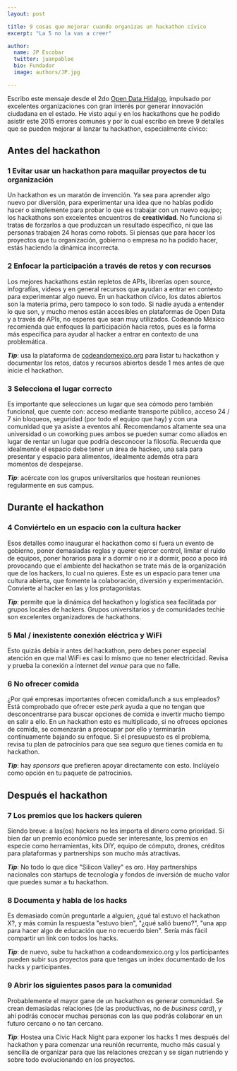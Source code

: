 ```yaml
---
layout: post

title: 9 cosas que mejorar cuando organizas un hackathon cívico
excerpt: "La 5 no la vas a creer"

author:
  name: JP Escobar
  twitter: juanpabloe
  bio: Fundador
  image: authors/JP.jpg

---
```


Escribo este mensaje desde el 2do [Open Data
Hidalgo](http://opendatahgo.org/), impulsado por
excelentes organizaciones con gran interés por generar innovación
ciudadana en el estado. He visto aquí y en los hackathons que he podido
asistir este 2015 errores comunes y por lo cual escribo en breve 9
detalles que se pueden mejorar al lanzar tu
hackathon, especialmente cívico:

## Antes del hackathon

### 1 Evitar usar un hackathon para maquilar proyectos de tu organización
Un hackathon es un maratón de invención. Ya sea para aprender algo nuevo
por diversión, para experimentar una idea que no habías podido hacer o
simplemente para probar lo que es trabajar con un nuevo equipo; los
hackathons son excelentes encuentros de **creatividad**.
No funciona si tratas de forzarlos a que produzcan un resultado
específico, ni que las personas trabajen 24 horas como robots. Si
piensas que para hacer los proyectos que tu organización, gobierno o
empresa no ha podido hacer, estás haciendo la dinámica incorrecta.

### 2 Enfocar la participación a través de retos y con recursos
Los mejores hackathons están repletos de APIs, librerías open source,
infografías, videos y en general recursos que ayudan a entrar en
contexto para experimentar algo nuevo.
En un hackathon cívico, los datos abiertos son la materia prima, pero
tampoco lo son todo. Si nadie ayuda a entender lo que son, y mucho menos
están accesibles en plataformas de Open Data y a través de APIs, no
esperes que sean muy utilizados. 
Codeando México recomienda que enfoques la participación hacia retos,
pues es la forma más específica para ayudar al hacker a entrar en
contexto de una problemática. 

***Tip***: usa la plataforma de
[codeandomexico.org](https://codeandomexico.org) para listar tu
hackathon y documentar los retos, datos y recursos abiertos desde 1 mes
antes de que inicie el hackathon.

### 3 Selecciona el lugar correcto 
Es importante que selecciones un lugar que sea cómodo pero también
funcional, que cuente con: acceso mediante transporte público, acceso 24
/ 7 sin bloqueos, seguridad (por todo el equipo que hay) y con una comunidad
que ya asiste a eventos ahí.
Recomendamos altamente sea una universidad o un coworking pues ambos se
pueden sumar como aliados en lugar de rentar un lugar que podría
desconocer la filosofía. Recuerda que idealmente el espacio debe tener
un área de hackeo, una sala para presentar y espacio para alimentos,
idealmente además otra para momentos de despejarse. 

***Tip***: acércate con los grupos universitarios que hostean
reuniones regularmente en sus campus.

## Durante el hackathon

### 4 Conviértelo en un espacio con la cultura hacker
Esos detalles como inaugurar el hackathon como si fuera un evento de gobierno, poner
demasiadas reglas y querer ejercer control, limitar el ruido de equipos,
poner horarios para ir a dormir o no ir a dormir, poco a poco irá
provocando que el ambiente del hackathon se trate más de la organización
que de los hackers, lo cual no quieres. Este es un espacio para tener
una cultura abierta, que fomente la colaboración, diversión y
experimentación. Convierte al hacker en las y los protagonistas.

***Tip***: permite que la dinámica del hackathon y logística sea
facilitada por grupos locales de hackers. Grupos universitarios y de
comunidades techie son excelentes organizadores de hackathons.

### 5 Mal / inexistente conexión eléctrica y WiFi
Esto quizás debía ir antes del hackathon, pero debes poner especial
atención en que mal WiFi es casi lo mismo que no tener electricidad.
Revisa y prueba la conexión a internet del _venue_ para que no falle.


### 6 No ofrecer comida
¿Por qué empresas importantes ofrecen comida/lunch a sus empleados? Está
comprobado que ofrecer este _perk_ ayuda a que no tengan que
desconcentrarse para buscar opciones de comida e invertir mucho tiempo
en salir a ello. En un hackathon esto es multiplicado, si no ofreces
opciones de comida, se comenzarán a preocupar por ello y terminarán
continuamente bajando su enfoque. Si el presupuesto es el problema,
revisa tu plan de patrocinios para que sea seguro que tienes comida en
tu hackathon. 

***Tip***: hay _sponsors_ que prefieren apoyar directamente con esto.
Inclúyelo como opción en tu paquete de patrocinios.

## Después el hackathon

### 7 Los premios que los hackers quieren
Siendo breve: a las(os) hackers no les importa el dinero como prioridad.
Si bien dar un premio económico puede ser interesante, los premios en
especie como herramientas, kits DIY, equipo de cómputo, drones, créditos para plataformas y partnerships son
mucho más atractivas. 

***Tip***: No todo lo que dice "Silicon Valley" es oro. Hay partnerships
nacionales con startups de tecnología y fondos de inversión de mucho valor que puedes sumar a tu hackathon.

### 8 Documenta y habla de los hacks
Es demasiado común preguntarle a alguien, ¿qué tal estuvo el hackathon X?,
y más común la respuesta "estuvo bien", "¿qué salió bueno?", "una app
para hacer algo de educación que no recuerdo bien". Sería más fácil
compartir un link con todos los hacks.

***Tip***: de nuevo, sube tu hackathon a codeandomexico.org y los
participantes pueden subir sus proyectos para que tengas un index
documentado de los hacks y participantes.

### 9 Abrir los siguientes pasos para la comunidad
Probablemente el mayor gane de un hackathon es generar comunidad. Se
crean demasiadas relaciones (de las productivas, no de _business card_),
y ahí podrás conocer muchas personas con las que podrás colaborar en un
futuro cercano o no tan cercano. 

***Tip***: Hostea una Civic Hack Night para exponer los hacks 1 mes
después del hackathon y para comenzar una reunión recurrente, mucho más
casual y sencilla de organizar para que las relaciones crezcan y se
sigan nutriendo y sobre todo evolucionando en los proyectos.


